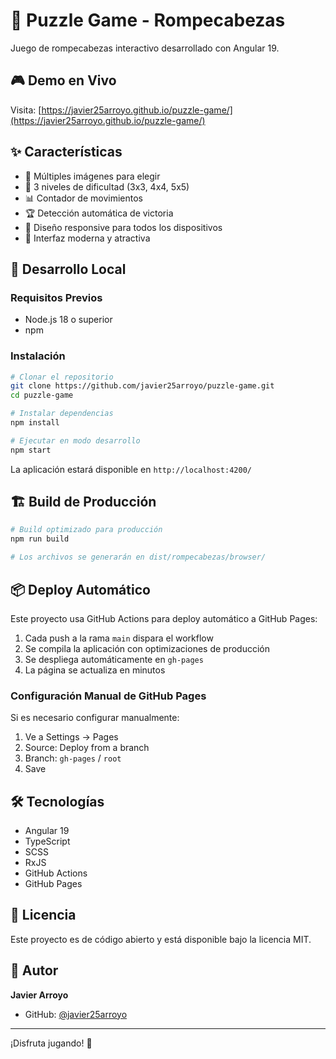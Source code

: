 # 🧩 Puzzle Game - Rompecabezas

Juego de rompecabezas interactivo desarrollado con Angular 19.

## 🎮 Demo en Vivo

Visita: [https://javier25arroyo.github.io/puzzle-game/](https://javier25arroyo.github.io/puzzle-game/)

## ✨ Características

- 🎨 Múltiples imágenes para elegir
- 🎯 3 niveles de dificultad (3x3, 4x4, 5x5)
- 📊 Contador de movimientos
- 🏆 Detección automática de victoria
- 📱 Diseño responsive para todos los dispositivos
- 🎨 Interfaz moderna y atractiva

## 🚀 Desarrollo Local

### Requisitos Previos

- Node.js 18 o superior
- npm

### Instalación

```bash
# Clonar el repositorio
git clone https://github.com/javier25arroyo/puzzle-game.git
cd puzzle-game

# Instalar dependencias
npm install

# Ejecutar en modo desarrollo
npm start
```

La aplicación estará disponible en `http://localhost:4200/`

## 🏗️ Build de Producción

```bash
# Build optimizado para producción
npm run build

# Los archivos se generarán en dist/rompecabezas/browser/
```

## 📦 Deploy Automático

Este proyecto usa GitHub Actions para deploy automático a GitHub Pages:

1. Cada push a la rama `main` dispara el workflow
2. Se compila la aplicación con optimizaciones de producción
3. Se despliega automáticamente en `gh-pages`
4. La página se actualiza en minutos

### Configuración Manual de GitHub Pages

Si es necesario configurar manualmente:

1. Ve a Settings → Pages
2. Source: Deploy from a branch
3. Branch: `gh-pages` / `root`
4. Save

## 🛠️ Tecnologías

- Angular 19
- TypeScript
- SCSS
- RxJS
- GitHub Actions
- GitHub Pages

## 📝 Licencia

Este proyecto es de código abierto y está disponible bajo la licencia MIT.

## 👤 Autor

**Javier Arroyo**
- GitHub: [@javier25arroyo](https://github.com/javier25arroyo)

---

¡Disfruta jugando! 🎉
